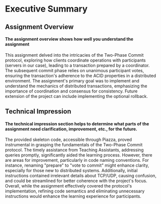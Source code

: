 # Executive Summary

## Assignment Overview

#### The assignment overview shows how well you understand the assignment

This assignment delved into the intricacies of the Two-Phase Commit protocol, exploring how clients coordinate operations with participants (servers in our case), leading to a transaction prepared by a coordinator. The subsequent commit phase relies on unanimous participant votes, ensuring the transaction's adherence to the ACID properties in a distributed environment. The assignment's primary goal was to implement and understand the mechanics of distributed transactions, emphasizing the importance of coordination and consensus for consistency.
Future extension of the project can include implementing the optional rollback.

## Technical Impression

#### The technical impression section helps to determine what parts of the assignment need clarification, improvement, etc., for the future.

The provided skeleton code, accessible through Piazza, proved instrumental in grasping the fundamentals of the Two-Phase Commit protocol. The timely assistance from Teaching Assistants, addressing queries promptly, significantly aided the learning process. However, there are areas for improvement, particularly in code naming conventions. For instance, renaming "prepare" to "vote to commit" might enhance clarity, especially for those new to distributed systems. Additionally, initial instructions contained irrelevant details about TCP/UDP, causing confusion, and could be streamlined for better coherence with the project's focus. Overall, while the assignment effectively covered the protocol's implementation, refining code semantics and eliminating unnecessary instructions would enhance the learning experience for participants.